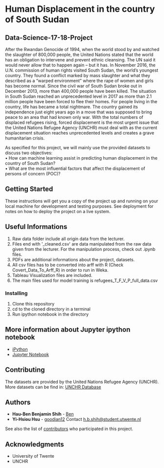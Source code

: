 # Human Displacement in the country of South Sudan
## Data-Science-17-18-Project
After the Rwandan Genocide of 1994, when the world stood by and watched the slaughter of 800,000 people, the United Nations stated that the world has an obligation to intervene and prevent ethnic cleansing. The UN said it would never allow that to happen again – but it has. In November 2016, the U.N. commission of human rights visited South Sudan, the world’s youngest country. They found a conflict marked by mass slaughter and what they described as a “warped environment” where the rape of women and girls has become normal. Since the civil war of South Sudan broke out in December 2013, more than 400,000 people have been killed. The situation in South Sudan reached an unprecedented level in 2017 as more than 2.1 million people have been forced to flee their homes. For people living in the country, life has became a total nightmare. The country gained its independence just eight years ago in a move that was supposed to bring peace to an area that had known only war. With the total numbers of displaced refugees rising, forced displacement is the most urgent issue that the United Nations Refugee Agency (UNCHR) must deal with as the current displacement situation reaches unprecedented levels and creates a grave humanitarian crisis.

As specified for this project, we will mainly use the provided datasets to discuss two objectives:  
•	How can machine learning assist in predicting human displacement in the country of South Sudan?   
•	What are the most influential factors that affect the displacement of persons of concern (POC)?

## Getting Started

These instructions will get you a copy of the project up and running on your local machine for development and testing purposes. See deployment for notes on how to deploy the project on a live system.

## Useful Informations

1. Raw data folder include all origin data from the lecturer.
2. Files end with '_cleaned.csv' are data manipulated from the raw data given from the lecturer. For the manipulation process, check out .ipynb files.
3. PDFs are additional informations about the project, datasets.
4. All csv files has to be converted into arff with R (Check Covert_Data_To_Arff_R) in order to run in Weka.
5. Tableau Visualization files are included.
6. The main files used for model training is refugees_T_F_V_P_full_data.csv

### Installing

1. Clone this repository
2. cd to the cloned directory in a terminal
3. Run ipython notebook in the directory

## More information about Jupyter ipython notebook

* [iPython](https://github.com/ipython/ipython) 
* [Jupyter Notebook](https://github.com/jupyter/notebook)

## Contributing

The datasets are provided by the United Nations Refugee Agency (UNCHR). More datasets can be find in: [UNCHR Database](https://data2.unhcr.org/en/search?sv_id=5&geo_id=0&type%5B0%5D=document&sector_json=%7B%220%22%3A+%220%22%7D&sector=0&page=1)

## Authors

* **Hau-Ben Benjamin Shih** - [Ben](https://github.com/hbshih)
* **Yi-Hsiou Hsu** - [goodian12](https://github.com/goodian12)
Contact h.b.shih@student.utwente.nl

See also the list of [contributors](https://github.com/hbshih/South-Sudan-Refugees-Displacement/graphs/contributors) who participated in this project.


## Acknowledgments

* University of Twente
* UNCHR




